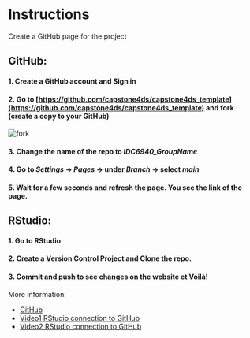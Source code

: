 # Instructions

Create a GitHub page for the project

## GitHub:
#### 1. Create a GitHub account and Sign in
#### 2. Go to [https://github.com/capstone4ds/capstone4ds_template](https://github.com/capstone4ds/capstone4ds_template) and fork (create a copy to your GitHub)
![fork](fork.png)
#### 3. Change the name of the repo to *IDC6940_GroupName*
#### 4. Go to *Settings* -> *Pages* -> under *Branch* -> select *main*
#### 5. Wait for a few seconds and refresh the page. You see the link of the page. 

## RStudio:
#### 1. Go to RStudio
#### 2. Create a Version Control Project and Clone the repo.
#### 3. Commit and push to see changes on the website et Voilà!

More information:
- [GitHub](https://happygitwithr.com/index.html)
- [Video1 RStudio connection to GitHub](https://www.youtube.com/watch?v=MdmnE3AnkQE)
- [Video2 RStudio connection to GitHub](https://www.youtube.com/watch?v=jN6tvgt3GK8)

